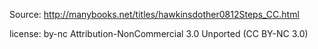Source: http://manybooks.net/titles/hawkinsdother0812Steps_CC.html

license: by-nc
Attribution-NonCommercial 3.0 Unported (CC BY-NC 3.0)
